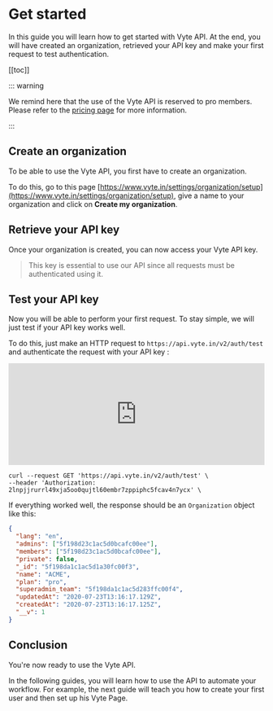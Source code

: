 # Get started

In this guide you will learn how to get started with Vyte API. At the end, you will have created an organization, retrieved your API key and make your first request to test authentication.

[[toc]]

::: warning

We remind here that the use of the Vyte API is reserved to pro members. Please refer to the [pricing page](https://www.vyte.in/en/pricing) for more information.

:::

## Create an organization

To be able to use the Vyte API, you first have to create an organization.

To do this, go to this page [https://www.vyte.in/settings/organization/setup](https://www.vyte.in/settings/organization/setup), give a name to your organization and click on **Create my organization**.

<asset-image srcHtml="img/create-organization.png" altHtml="Create an organization" titleHtml="Create an organization"/>

## Retrieve your API key

Once your organization is created, you can now access your Vyte API key.

> This key is essential to use our API since all requests must be authenticated using it.

<asset-image srcHtml="img/retrieve-key.png" altHtml="Retrieve API key" titleHtml="Retrieve API key"/>

## Test your API key

Now you will be able to perform your first request. To stay simple, we will just test if your API key works well.

To do this, just make an HTTP request to `https://api.vyte.in/v2/auth/test` and authenticate the request with your API key :

<iframe
  src="https://carbon.now.sh/embed?bg=rgba(74%2C144%2C226%2C1)&t=one-dark&wt=none&l=application%2Fx-sh&ds=true&dsyoff=66px&dsblur=68px&wc=true&wa=true&pv=27px&ph=56px&ln=false&fl=1&fm=Fira%20Code&fs=14px&lh=152%25&si=false&es=2x&wm=false&code=curl%2520--request%2520GET%2520'https%253A%252F%252Fapi.vyte.in%252Fv2%252Fauth%252Ftest'%2520%255C%250A--header%2520'Authorization%253A%25202lnpjjrurrl49xja5oo0qujtl60embr7zppiphc5fcav4n7ycx'%2520%255C"
  style="width: 100%; height: 200px; border:0; transform: scale(1); overflow:hidden;"
  sandbox="allow-scripts allow-same-origin" class="mobile-hidden">
</iframe>

```shell screen-hidden
curl --request GET 'https://api.vyte.in/v2/auth/test' \
--header 'Authorization: 2lnpjjrurrl49xja5oo0qujtl60embr7zppiphc5fcav4n7ycx' \
```

If everything worked well, the response should be an `Organization` object like this:

```json light-code
{
  "lang": "en",
  "admins": ["5f198d23c1ac5d0bcafc00ee"],
  "members": ["5f198d23c1ac5d0bcafc00ee"],
  "private": false,
  "_id": "5f198da1c1ac5d1a30fc00f3",
  "name": "ACME",
  "plan": "pro",
  "superadmin_team": "5f198da1c1ac5d283ffc00f4",
  "updatedAt": "2020-07-23T13:16:17.129Z",
  "createdAt": "2020-07-23T13:16:17.125Z",
  "__v": 1
}
```

## Conclusion

You're now ready to use the Vyte API.

In the following guides, you will learn how to use the API to automate your workflow. For example, the next guide will teach you how to create your first user and then set up his Vyte Page.
